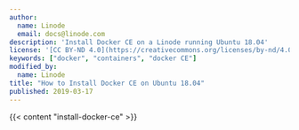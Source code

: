 ```yaml
---
author:
  name: Linode
  email: docs@linode.com
description: 'Install Docker CE on a Linode running Ubuntu 18.04'
license: '[CC BY-ND 4.0](https://creativecommons.org/licenses/by-nd/4.0)'
keywords: ["docker", "containers", "docker CE"]
modified_by:
  name: Linode
title: "How to Install Docker CE on Ubuntu 18.04"
published: 2019-03-17
---
```


{{< content "install-docker-ce" >}}